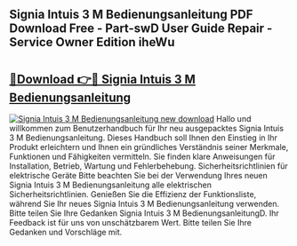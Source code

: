 ## Signia Intuis 3 M Bedienungsanleitung PDF Download Free - Part-swD User Guide Repair - Service Owner Edition iheWu

# <h2><a href="http://df38l0y.blite.top/?on=Signia+Intuis+3+M+Bedienungsanleitung">🔗Download 👉🔴 Signia Intuis 3 M Bedienungsanleitung</a></h2>

[![Signia Intuis 3 M Bedienungsanleitung new download](https://i.imgur.com/lujVjoI.png)](http://df38l0y.blite.top/?on=Signia+Intuis+3+M+Bedienungsanleitung)
Hallo und willkommen zum Benutzerhandbuch für Ihr neu ausgepacktes Signia Intuis 3 M Bedienungsanleitung. Dieses Handbuch soll Ihnen den Einstieg in Ihr Produkt erleichtern und Ihnen ein gründliches Verständnis seiner Merkmale, Funktionen und Fähigkeiten vermitteln. Sie finden klare Anweisungen für Installation, Betrieb, Wartung und Fehlerbehebung. Sicherheitsrichtlinien für elektrische Geräte Bitte beachten Sie bei der Verwendung Ihres neuen Signia Intuis 3 M Bedienungsanleitung alle elektrischen Sicherheitsrichtlinien. Genießen Sie die Effizienz der Funktionsliste, während Sie Ihr neues Signia Intuis 3 M Bedienungsanleitung verwenden. Bitte teilen Sie Ihre Gedanken Signia Intuis 3 M BedienungsanleitungD. Ihr Feedback ist für uns von unschätzbarem Wert. Bitte teilen Sie Ihre Gedanken und Vorschläge mit.
